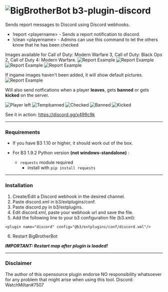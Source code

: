 # ![BigBrotherBot](http://i.imgur.com/7sljo4G.png) b3-plugin-discord
Sends report messages to Discord using Discord webhooks. 

- !report &lt;playername&gt; - Sends a report notification to discord.
- !clean &lt;playername&gt; - Admins can use this command to let the others know that he has been checked

Images available for Call of Duty: Modern Warfare 3, Call of Duty: Black Ops 2, Call of Duty 4: Modern Warfare.
![Report Example](https://i.gyazo.com/6d689a99e99aafe84d592afa3ab35fde.png)
![Report Example](https://i.gyazo.com/20fc9da7f1e6f07ce3f217b69f5489c6.png)
![Report Example](https://i.gyazo.com/3110854464e4a86be286202ddd345fd6.png)
![Report Example](https://i.gyazo.com/97f545fcba56f20e0520aeef459f9a54.png)

If ingame images haven't been added, it will show default pictures.
![Report Example](https://i.gyazo.com/2ffd11b9c6dd931107dcdce98c232ad9.png)

Will also send notfications when a player **leaves**, gets **banned** or gets **kicked** on the server.

![Player left](https://i.gyazo.com/d5c3941a7869eb0992b6fb1e95ee424a.png)
![Tempbanned](https://i.gyazo.com/cfdab1887f807212bcc94ef49c6c93ff.png)
![Checked](https://i.gyazo.com/e18682edbfcb0c2463c541171a8b1d56.png)
![Banned](https://i.gyazo.com/9b4e4f975dc25f51f1867a3429ae5174.png)
![Kicked](https://i.gyazo.com/1e89a62267feeb61bcf130d9de16cabe.png)


See it in action: https://discord.gg/x499c9k

---------
### Requirements
- If you have B3 1.10 or higher, it should work out of the box.

- For B3 1.9.2 Python version **(not windows-standalone)** :
  - `requests` module required
    - install with `pip install requests`
---------
### Installation

1. Create/Edit a Discord webhook in the desired channel.
2. Paste discord.xml in b3/extplugins/conf.
3. Paste discord.py in b3/extplugins.
4. Edit discord.xml, paste your webhook url and save the file.
5. Add the following line to your b3 configuration file (b3.xml):

`
<plugin name="discord" config="@b3/extplugins/conf/discord.xml"/>
`

6. Restart BigBrotherBot

***IMPORTANT: Restart map after plugin is loaded!***

---------
### Disclaimer

The author of this opensource plugin endorse NO responsibility whatsoever for any problem that might arise when using this tool.
Discord: WatchMiltan#7507


